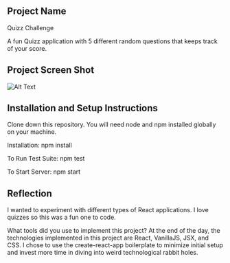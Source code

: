 ## Project Name
Quizz Challenge

A fun Quizz application with 5 different random questions that keeps track of your score.

## Project Screen Shot
![Alt Text](https://i.imgur.com/xN4kRiC.png)

## Installation and Setup Instructions
Clone down this repository. You will need node and npm installed globally on your machine.

Installation:
npm install

To Run Test Suite:
npm test

To Start Server:
npm start

## Reflection
I wanted to experiment with different types of React applications. I love quizzes so this was a fun one to code.

What tools did you use to implement this project?
At the end of the day, the technologies implemented in this project are React, VanillaJS, JSX, and CSS. I chose to use the create-react-app boilerplate to minimize initial setup and invest more time in diving into weird technological rabbit holes. 